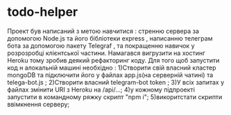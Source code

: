 # todo-helper
Проект був написаний з метою навчитися : стренню сервера за допомогою Node.js та його бібліотеки express , написанню телеграм бота за допомогою пакету Telegraf , 
та покращенню навичок у розрозробці клієнтської частини.
Намагався вигрузити на хостинг Heroku тому зробив деякий рефакторинг коду.
Для того щоб запустити код н алокальній машині необхідно : 
1)Створити свій власний кластер mongoDB та підключити його у файлах app.js(на серверній чатині) та telega-bot.js ;
2)Створити власний telegram-bot token ;
3)У всіх запитах у файлах змінити URI з Heroku на /api/...;
4)у кожному підпроекті запустити в командному ряжку скрипт "npm i";
5)викоритстати скрипти ввімкнення серверу;

